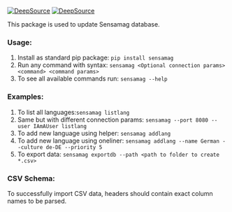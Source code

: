 [![DeepSource](https://deepsource.io/gh/freezerain/sensamag_utility.svg/?label=active+issues&show_trend=true&token=tqqs40FSee57xeO0zqak7Fs1)](https://deepsource.io/gh/freezerain/sensamag_utility/?ref=repository-badge)
[![DeepSource](https://deepsource.io/gh/freezerain/sensamag_utility.svg/?label=resolved+issues&show_trend=true&token=tqqs40FSee57xeO0zqak7Fs1)](https://deepsource.io/gh/freezerain/sensamag_utility/?ref=repository-badge)

This package is used to update Sensamag database.

### Usage:
1. Install as standard pip package: `pip install sensamag`
2. Run any command with syntax: `sensamag <Optional connection params> <command> <command params>`
3. To see all available commands run: `sensamag --help`

### Examples:
1) To list all languages:`sensamag listlang`
2) Same but with different connection params: `sensamag --port 8080 --user IAmAUser listlang`
3) To add new language using helper: `sensamag addlang`
4) To add new language using oneliner: `sensamag addlang --name German --culture de-DE --priority 5`
5) To export data: `sensamag exportdb --path <path to folder to create *.csv>`

### CSV Schema:
To successfully import CSV data, headers should contain exact column names to be parsed.